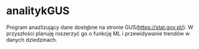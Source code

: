 # analitykGUS
Program anazlizujący dane dostęþne na stronie GUS(https://stat.gov.pl/). W przyszłości planuję roszerzyć go o funkcję ML i przewidywanie trendów w danych dziedzinach.
